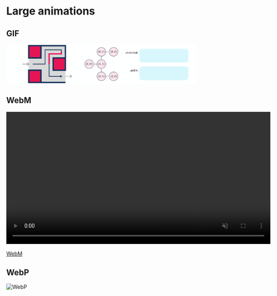 # Large animations

## GIF

![GIF](images/MazeScene.gif)

## WebM

<video title="animated maze" width=700 autoplay loop muted playsinline>

 <source src="https://learn-2.galvanize.com/curriculum-download/a0b30920cbeba69a3e2fd613b9727bbb/webm" type="video/webm">

</video>

[WebM](images/MazeScene.webm)

## WebP

![WebP](images/MazeScene.webp)